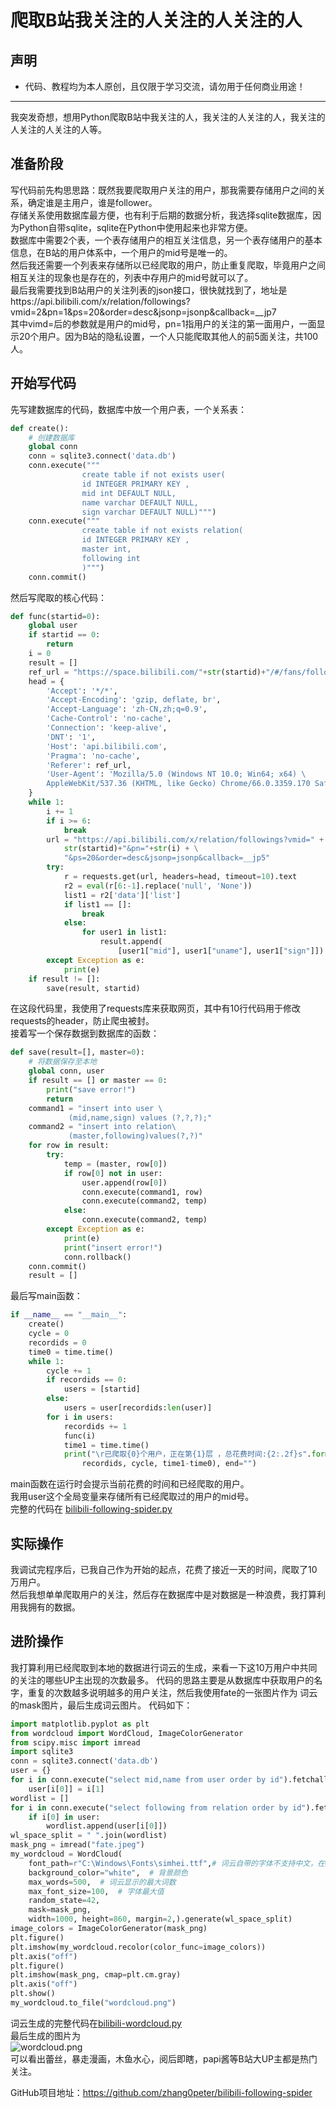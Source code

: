 # 爬取B站我关注的人关注的人关注的人
## 声明
* 代码、教程均为本人原创，且仅限于学习交流，请勿用于任何商业用途！   
***********

我突发奇想，想用Python爬取B站中我关注的人，我关注的人关注的人，我关注的人关注的人关注的人等。  
## 准备阶段
写代码前先构思思路：既然我要爬取用户关注的用户，那我需要存储用户之间的关系，确定谁是主用户，谁是follower。  
存储关系使用数据库最方便，也有利于后期的数据分析，我选择sqlite数据库，因为Python自带sqlite，sqlite在Python中使用起来也非常方便。  
数据库中需要2个表，一个表存储用户的相互关注信息，另一个表存储用户的基本信息，在B站的用户体系中，一个用户的mid号是唯一的。  
然后我还需要一个列表来存储所以已经爬取的用户，防止重复爬取，毕竟用户之间相互关注的现象也是存在的，列表中存用户的mid号就可以了。   
最后我需要找到B站用户的关注列表的json接口，很快就找到了，地址是https://api.bilibili.com/x/relation/followings?vmid=2&pn=1&ps=20&order=desc&jsonp=jsonp&callback=__jp7  
其中vimd=后的参数就是用户的mid号，pn=1指用户的关注的第一面用户，一面显示20个用户。因为B站的隐私设置，一个人只能爬取其他人的前5面关注，共100人。  
## 开始写代码
先写建数据库的代码，数据库中放一个用户表，一个关系表：  
```python
def create():
    # 创建数据库
    global conn
    conn = sqlite3.connect('data.db')
    conn.execute("""
                create table if not exists user(
                id INTEGER PRIMARY KEY ,
                mid int DEFAULT NULL,
                name varchar DEFAULT NULL,
                sign varchar DEFAULT NULL)""")
    conn.execute("""
                create table if not exists relation(
                id INTEGER PRIMARY KEY ,
                master int,
                following int 
                )""")
    conn.commit()
```
然后写爬取的核心代码：
```python 
def func(startid=0):
    global user
    if startid == 0:
        return
    i = 0
    result = []
    ref_url = "https://space.bilibili.com/"+str(startid)+"/#/fans/follow"
    head = {
        'Accept': '*/*',
        'Accept-Encoding': 'gzip, deflate, br',
        'Accept-Language': 'zh-CN,zh;q=0.9',
        'Cache-Control': 'no-cache',
        'Connection': 'keep-alive',
        'DNT': '1',
        'Host': 'api.bilibili.com',
        'Pragma': 'no-cache',
        'Referer': ref_url,
        'User-Agent': 'Mozilla/5.0 (Windows NT 10.0; Win64; x64) \
        AppleWebKit/537.36 (KHTML, like Gecko) Chrome/66.0.3359.170 Safari/537.36'
    }
    while 1:
        i += 1
        if i >= 6:
            break
        url = "https://api.bilibili.com/x/relation/followings?vmid=" + \
            str(startid)+"&pn="+str(i) + \
            "&ps=20&order=desc&jsonp=jsonp&callback=__jp5"
        try:
            r = requests.get(url, headers=head, timeout=10).text
            r2 = eval(r[6:-1].replace('null', 'None'))
            list1 = r2['data']['list']
            if list1 == []:
                break
            else:
                for user1 in list1:
                    result.append(
                        [user1["mid"], user1["uname"], user1["sign"]])
        except Exception as e:
            print(e)
    if result != []:
        save(result, startid)

```
在这段代码里，我使用了requests库来获取网页，其中有10行代码用于修改requests的header，防止爬虫被封。  
接着写一个保存数据到数据库的函数：
```PYTHON 
def save(result=[], master=0):
    # 将数据保存至本地
    global conn, user
    if result == [] or master == 0:
        print("save error!")
        return
    command1 = "insert into user \
             (mid,name,sign) values (?,?,?);"
    command2 = "insert into relation\
             (master,following)values(?,?)"
    for row in result:
        try:
            temp = (master, row[0])
            if row[0] not in user:
                user.append(row[0])
                conn.execute(command1, row)
                conn.execute(command2, temp)
            else:
                conn.execute(command2, temp)
        except Exception as e:
            print(e)
            print("insert error!")
            conn.rollback()
    conn.commit()
    result = []
```
最后写main函数：
```python
if __name__ == "__main__":
    create()
    cycle = 0
    recordids = 0
    time0 = time.time()
    while 1:
        cycle += 1
        if recordids == 0:
            users = [startid]
        else:
            users = user[recordids:len(user)]
        for i in users:
            recordids += 1
            func(i)
            time1 = time.time()
            print("\r已爬取{0}个用户，正在第{1}层 ，总花费时间:{2:.2f}s".format(
                recordids, cycle, time1-time0), end="")
```
main函数在运行时会提示当前花费的时间和已经爬取的用户。  
我用user这个全局变量来存储所有已经爬取过的用户的mid号。  
完整的代码在 [bilibili-following-spider.py](https://github.com/zhang0peter/bilibili-following-spider/blob/master/bilibili-following-spider.py)  
## 实际操作
我调试完程序后，已我自己作为开始的起点，花费了接近一天的时间，爬取了10万用户。  
然后我想单单爬取用户的关注，然后存在数据库中是对数据是一种浪费，我打算利用我拥有的数据。
## 进阶操作
我打算利用已经爬取到本地的数据进行词云的生成，来看一下这10万用户中共同的关注的哪些UP主出现的次数最多。
代码的思路主要是从数据库中获取用户的名字，重复的次数越多说明越多的用户关注，然后我使用fate的一张图片作为
词云的mask图片，最后生成词云图片。
代码如下：
```python
import matplotlib.pyplot as plt
from wordcloud import WordCloud, ImageColorGenerator
from scipy.misc import imread
import sqlite3
conn = sqlite3.connect('data.db')
user = {}
for i in conn.execute("select mid,name from user order by id").fetchall():
    user[i[0]] = i[1]
wordlist = []
for i in conn.execute("select following from relation order by id").fetchall():
    if i[0] in user:
        wordlist.append(user[i[0]])
wl_space_split = " ".join(wordlist)
mask_png = imread("fate.jpeg")
my_wordcloud = WordCloud(
    font_path=r"C:\Windows\Fonts\simhei.ttf",# 词云自带的字体不支持中文，在windows环境下使用黑体中文
    background_color="white",  # 背景颜色
    max_words=500,  # 词云显示的最大词数
    max_font_size=100,  # 字体最大值
    random_state=42,
    mask=mask_png,
    width=1000, height=860, margin=2,).generate(wl_space_split)
image_colors = ImageColorGenerator(mask_png)
plt.figure()
plt.imshow(my_wordcloud.recolor(color_func=image_colors))
plt.axis("off")
plt.figure()
plt.imshow(mask_png, cmap=plt.cm.gray)
plt.axis("off")
plt.show()
my_wordcloud.to_file("wordcloud.png")
```
词云生成的完整代码在[bilibili-wordcloud.py](https://github.com/zhang0peter/bilibili-following-spider/blob/master/bilibili-wordcloud.py)  
最后生成的图片为  
![wordcloud.png](wordcloud.png)  
可以看出蕾丝，暴走漫画，木鱼水心，阅后即瞎，papi酱等B站大UP主都是热门关注。    


GitHub项目地址：https://github.com/zhang0peter/bilibili-following-spider